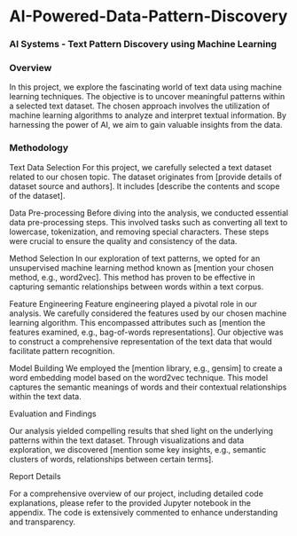 # AI-Powered-Data-Pattern-Discovery

### AI Systems - Text Pattern Discovery using Machine Learning

### Overview

In this project, we explore the fascinating world of text data using machine learning techniques. The objective is to uncover meaningful patterns within a selected text dataset. The chosen approach involves the utilization of machine learning algorithms to analyze and interpret textual information. By harnessing the power of AI, we aim to gain valuable insights from the data.

### Methodology

Text Data Selection
For this project, we carefully selected a text dataset related to our chosen topic. The dataset originates from [provide details of dataset source and authors]. It includes [describe the contents and scope of the dataset].

Data Pre-processing
Before diving into the analysis, we conducted essential data pre-processing steps. This involved tasks such as converting all text to lowercase, tokenization, and removing special characters. These steps were crucial to ensure the quality and consistency of the data.

Method Selection
In our exploration of text patterns, we opted for an unsupervised machine learning method known as [mention your chosen method, e.g., word2vec]. This method has proven to be effective in capturing semantic relationships between words within a text corpus.

Feature Engineering
Feature engineering played a pivotal role in our analysis. We carefully considered the features used by our chosen machine learning algorithm. This encompassed attributes such as [mention the features examined, e.g., bag-of-words representations]. Our objective was to construct a comprehensive representation of the text data that would facilitate pattern recognition.

Model Building
We employed the [mention library, e.g., gensim] to create a word embedding model based on the word2vec technique. This model captures the semantic meanings of words and their contextual relationships within the text data.

Evaluation and Findings

Our analysis yielded compelling results that shed light on the underlying patterns within the text dataset. Through visualizations and data exploration, we discovered [mention some key insights, e.g., semantic clusters of words, relationships between certain terms].

Report Details

For a comprehensive overview of our project, including detailed code explanations, please refer to the provided Jupyter notebook in the appendix. The code is extensively commented to enhance understanding and transparency.
